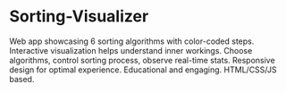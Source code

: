# Sorting-Visualizer
Web app showcasing 6 sorting algorithms with color-coded steps. Interactive visualization helps understand inner workings. Choose algorithms, control sorting process, observe real-time stats. Responsive design for optimal experience. Educational and engaging. HTML/CSS/JS based.
